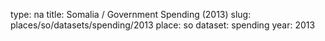 type: na
title: Somalia / Government Spending (2013)
slug: places/so/datasets/spending/2013
place: so
dataset: spending
year: 2013
